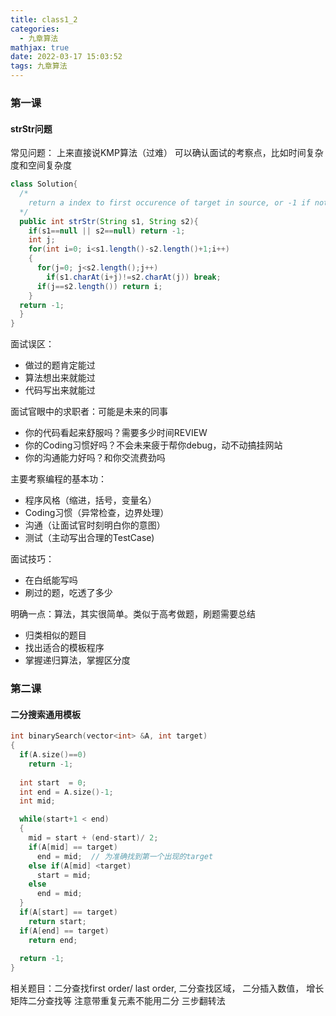 ```yaml
---
title: class1_2
categories:
  - 九章算法
mathjax: true
date: 2022-03-17 15:03:52
tags: 九章算法
---
```


### 第一课

#### strStr问题
常见问题： 上来直接说KMP算法（过难）
可以确认面试的考察点，比如时间复杂度和空间复杂度

``` java
class Solution{
  /*
    return a index to first occurence of target in source, or -1 if not exist
  */
  public int strStr(String s1, String s2){
    if(s1==null || s2==null) return -1;
    int j;
    for(int i=0; i<s1.length()-s2.length()+1;i++)
    {
      for(j=0; j<s2.length();j++)
        if(s1.charAt(i+j)!=s2.charAt(j)) break;
      if(j==s2.length()) return i;
    }
  return -1;
  }
}

```

面试误区：
- 做过的题肯定能过
- 算法想出来就能过
- 代码写出来就能过

面试官眼中的求职者：可能是未来的同事
- 你的代码看起来舒服吗？需要多少时间REVIEW
- 你的Coding习惯好吗？不会未来疲于帮你debug，动不动搞挂网站
- 你的沟通能力好吗？和你交流费劲吗

主要考察编程的基本功：
- 程序风格（缩进，括号，变量名）
- Coding习惯（异常检查，边界处理）
- 沟通（让面试官时刻明白你的意图）
- 测试（主动写出合理的TestCase)

面试技巧：
- 在白纸能写吗
- 刷过的题，吃透了多少

明确一点：算法，其实很简单。类似于高考做题，刷题需要总结
- 归类相似的题目
- 找出适合的模板程序
- 掌握递归算法，掌握区分度


### 第二课

#### 二分搜索通用模板
``` cpp
int binarySearch(vector<int> &A, int target)
{
  if(A.size()==0)
    return -1;
  
  int start  = 0;
  int end = A.size()-1;
  int mid;

  while(start+1 < end)
  {
    mid = start + (end-start)/ 2;
    if(A[mid] == target)
      end = mid;  // 为准确找到第一个出现的target
    else if(A[mid] <target)
      start = mid;
    else
      end = mid;
  }
  if(A[start] == target)
    return start;
  if(A[end] == target)
    return end;
  
  return -1;
}

```

相关题目：二分查找first order/ last order, 二分查找区域， 二分插入数值， 增长矩阵二分查找等
注意带重复元素不能用二分
三步翻转法
